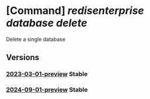 # [Command] _redisenterprise database delete_

Delete a single database

## Versions

### [2023-03-01-preview](/Resources/mgmt-plane/L3N1YnNjcmlwdGlvbnMve30vcmVzb3VyY2Vncm91cHMve30vcHJvdmlkZXJzL21pY3Jvc29mdC5jYWNoZS9yZWRpc2VudGVycHJpc2Uve30vZGF0YWJhc2VzL3t9/2023-03-01-preview.xml) **Stable**

<!-- mgmt-plane /subscriptions/{}/resourcegroups/{}/providers/microsoft.cache/redisenterprise/{}/databases/{} 2023-03-01-preview -->

### [2024-09-01-preview](/Resources/mgmt-plane/L3N1YnNjcmlwdGlvbnMve30vcmVzb3VyY2Vncm91cHMve30vcHJvdmlkZXJzL21pY3Jvc29mdC5jYWNoZS9yZWRpc2VudGVycHJpc2Uve30vZGF0YWJhc2VzL3t9/2024-09-01-preview.xml) **Stable**

<!-- mgmt-plane /subscriptions/{}/resourcegroups/{}/providers/microsoft.cache/redisenterprise/{}/databases/{} 2024-09-01-preview -->
